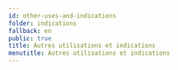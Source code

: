 ```yaml
---
id: other-uses-and-indications
folder: indications
fallback: en
public: true
title: Autres utilisations et indications
menutitle: Autres utilisations et indications
---
```

